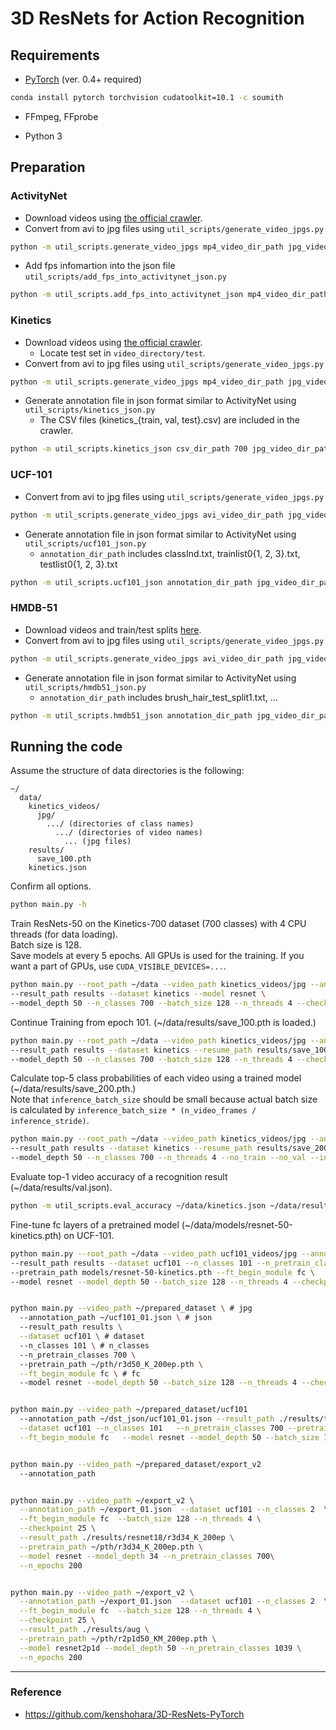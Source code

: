 # 3D ResNets for Action Recognition


## Requirements

* [PyTorch](http://pytorch.org/) (ver. 0.4+ required)

```bash
conda install pytorch torchvision cudatoolkit=10.1 -c soumith
```

* FFmpeg, FFprobe

* Python 3

## Preparation

### ActivityNet

* Download videos using [the official crawler](https://github.com/activitynet/ActivityNet/tree/master/Crawler).
* Convert from avi to jpg files using ```util_scripts/generate_video_jpgs.py```

```bash
python -m util_scripts.generate_video_jpgs mp4_video_dir_path jpg_video_dir_path activitynet
```

* Add fps infomartion into the json file ```util_scripts/add_fps_into_activitynet_json.py```

```bash
python -m util_scripts.add_fps_into_activitynet_json mp4_video_dir_path json_file_path
```

### Kinetics

* Download videos using [the official crawler](https://github.com/activitynet/ActivityNet/tree/master/Crawler/Kinetics).
  * Locate test set in ```video_directory/test```.
* Convert from avi to jpg files using ```util_scripts/generate_video_jpgs.py```

```bash
python -m util_scripts.generate_video_jpgs mp4_video_dir_path jpg_video_dir_path kinetics
```

* Generate annotation file in json format similar to ActivityNet using ```util_scripts/kinetics_json.py```
  * The CSV files (kinetics_{train, val, test}.csv) are included in the crawler.

```bash
python -m util_scripts.kinetics_json csv_dir_path 700 jpg_video_dir_path jpg dst_json_path
```

### UCF-101

* Convert from avi to jpg files using ```util_scripts/generate_video_jpgs.py```

```bash
python -m util_scripts.generate_video_jpgs avi_video_dir_path jpg_video_dir_path ucf101

```

* Generate annotation file in json format similar to ActivityNet using ```util_scripts/ucf101_json.py```
  * ```annotation_dir_path``` includes classInd.txt, trainlist0{1, 2, 3}.txt, testlist0{1, 2, 3}.txt

```bash
python -m util_scripts.ucf101_json annotation_dir_path jpg_video_dir_path dst_json_path

```

### HMDB-51

* Download videos and train/test splits [here](http://serre-lab.clps.brown.edu/resource/hmdb-a-large-human-motion-database/).
* Convert from avi to jpg files using ```util_scripts/generate_video_jpgs.py```

```bash
python -m util_scripts.generate_video_jpgs avi_video_dir_path jpg_video_dir_path hmdb51
```

* Generate annotation file in json format similar to ActivityNet using ```util_scripts/hmdb51_json.py```
  * ```annotation_dir_path``` includes brush_hair_test_split1.txt, ...

```bash
python -m util_scripts.hmdb51_json annotation_dir_path jpg_video_dir_path dst_json_path

```

## Running the code

Assume the structure of data directories is the following:

```misc
~/
  data/
    kinetics_videos/
      jpg/
        .../ (directories of class names)
          .../ (directories of video names)
            ... (jpg files)
    results/
      save_100.pth
    kinetics.json
```

Confirm all options.

```bash
python main.py -h
```

Train ResNets-50 on the Kinetics-700 dataset (700 classes) with 4 CPU threads (for data loading).  
Batch size is 128.  
Save models at every 5 epochs.
All GPUs is used for the training.
If you want a part of GPUs, use ```CUDA_VISIBLE_DEVICES=...```.

```bash
python main.py --root_path ~/data --video_path kinetics_videos/jpg --annotation_path kinetics.json \
--result_path results --dataset kinetics --model resnet \
--model_depth 50 --n_classes 700 --batch_size 128 --n_threads 4 --checkpoint 5
```

Continue Training from epoch 101. (~/data/results/save_100.pth is loaded.)

```bash
python main.py --root_path ~/data --video_path kinetics_videos/jpg --annotation_path kinetics.json \
--result_path results --dataset kinetics --resume_path results/save_100.pth \
--model_depth 50 --n_classes 700 --batch_size 128 --n_threads 4 --checkpoint 5
```

Calculate top-5 class probabilities of each video using a trained model (~/data/results/save_200.pth.)  
Note that ```inference_batch_size``` should be small because actual batch size is calculated by ```inference_batch_size * (n_video_frames / inference_stride)```.

```bash
python main.py --root_path ~/data --video_path kinetics_videos/jpg --annotation_path kinetics.json \
--result_path results --dataset kinetics --resume_path results/save_200.pth \
--model_depth 50 --n_classes 700 --n_threads 4 --no_train --no_val --inference --output_topk 5 --inference_batch_size 1
```

Evaluate top-1 video accuracy of a recognition result (~/data/results/val.json).

```bash
python -m util_scripts.eval_accuracy ~/data/kinetics.json ~/data/results/val.json --subset val -k 1 --ignore
```

Fine-tune fc layers of a pretrained model (~/data/models/resnet-50-kinetics.pth) on UCF-101.

```bash
python main.py --root_path ~/data --video_path ucf101_videos/jpg --annotation_path ucf101_01.json \
--result_path results --dataset ucf101 --n_classes 101 --n_pretrain_classes 700 \
--pretrain_path models/resnet-50-kinetics.pth --ft_begin_module fc \
--model resnet --model_depth 50 --batch_size 128 --n_threads 4 --checkpoint 5


python main.py --video_path ~/prepared_dataset \ # jpg
  --annotation_path ~/ucf101_01.json \ # json
  --result_path results \
  --dataset ucf101 \ # dataset
  --n_classes 101 \ # n_classes
  --n_pretrain_classes 700 \ 
  --pretrain_path ~/pth/r3d50_K_200ep.pth \
  --ft_begin_module fc \ # fc
  --model resnet --model_depth 50 --batch_size 128 --n_threads 4 --checkpoint 5


python main.py --video_path ~/prepared_dataset/ucf101 
  --annotation_path ~/dst_json/ucf101_01.json --result_path ./results/test/ \
  --dataset ucf101 --n_classes 101   --n_pretrain_classes 700 --pretrain_path ~/pth/r3d50_K_200ep.pth \
  --ft_begin_module fc   --model resnet --model_depth 50 --batch_size 128 --n_threads 4 --checkpoint 5


python main.py --video_path ~/prepared_dataset/export_v2 
  --annotation_path 
```

```bash

python main.py --video_path ~/export_v2 \
  --annotation_path ~/export_01.json  --dataset ucf101 --n_classes 2  \
  --ft_begin_module fc  --batch_size 128 --n_threads 4 \
  --checkpoint 25 \
  --result_path ./results/resnet18/r3d34_K_200ep \
  --pretrain_path ~/pth/r3d34_K_200ep.pth \
  --model resnet --model_depth 34 --n_pretrain_classes 700\
  --n_epochs 200


python main.py --video_path ~/export_v2 \
  --annotation_path ~/export_01.json  --dataset ucf101 --n_classes 2  \
  --ft_begin_module fc  --batch_size 128 --n_threads 4 \
  --checkpoint 25 \
  --result_path ./results/aug \
  --pretrain_path ~/pth/r2p1d50_KM_200ep.pth \
  --model resnet2p1d --model_depth 50 --n_pretrain_classes 1039 \
  --n_epochs 200
```


---

### Reference

* https://github.com/kenshohara/3D-ResNets-PyTorch

